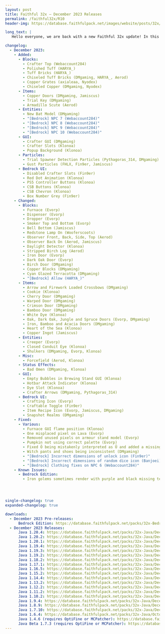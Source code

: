 ```yaml
---
layout: post
title: Faithful 32x – December 2023 Releases
permalink: /faithful32x/R10
header-img: https://database.faithfulpack.net/images/website/posts/32x/R10.jpg

long_text: |
   Hello everyone, we are back with a new Faithful 32x update! In this release, we are starting support for experimental 1.21 textures with the some of the new tuff and copper blocks, the armadillo scute, and more. We have also made quite a few changes and revamps to textures both new and old, such as the updated 1.20 bat model, tweaks to the creeper and changes to the furnace. Of course, this is only scratching the surface of everything in this update! Finally, as always, we have also patched some bugs to make for a better Faithful experience for all players.<br>Happy Holidays and thanks for supporting Faithful!

changelog:
  - December 2023:
    - Added:
      - Blocks:
        - Crafter Top (Webaccount284)
        - Polished Tuff (HARYA_)
        - Tuff Bricks (HARYA_)
        - Chiseled Tuff Bricks (DMgaming, HARYA_, Aerod)
        - Copper Grates (axialeaa, Nyodex)
        - Chiseled Copper (DMgaming, Nyodex)
      - Items:
        - Copper Doors (DMgaming, Jamiscus)
        - Trial Key (DMgaming)
        - Armadillo Scute (Aerod)
      - Entities: 
        - New Bat Model (DMgaming)
        - "[Bedrock] NPC 7 (Webaccount284)"
        - "[Bedrock] NPC 8 (Webaccount284)"
        - "[Bedrock] NPC 9 (Webaccount284)"
        - "[Bedrock] NPC 10 (Webaccount284)"
      - GUI:
        - Crafter GUI (DMgaming)
        - Crafter Slots (Klonoa)
        - Popup Background (Klonoa)
      - Particles:
        - Trial Spawner Detection Particles (Pythagoras_314, DMgaming)
        - Gust Particles (FHLX, Fin9er, Jamiscus)
      - Bedrock UI: 
        - Disabled Crafter Slots (Fin9er)
        - Red Dot Animation (Klonoa)
        - PS5 Controller Buttons (Klonoa)
        - CSB Buttons (Klonoa)
        - CSB Chevron (Klonoa)
        - Box Number Grey (Fin9er)
    - Changed:
      - Blocks:
        - Furnace (Evorp)
        - Dispenser (Evorp)
        - Dropper (Evorp)
        - Smoker Top and Bottom (Evorp)
        - Bell Bottom (Jamiscus)
        - Redstone Lamp On (Wooferscoots)
        - Observer Front, Back, Side, Top (Aerod)
        - Observer Back On (Aerod, Jamiscus)
        - Daylight Detector (Klonoa)
        - Stripped Birch Log (Aerod)
        - Iron Door (Evorp)
        - Dark Oak Door (Evorp)
        - Birch Door (DMgaming)
        - Copper Blocks (DMgaming)
        - Cyan Glazed Terracotta (DMgaming)
        - "[Bedrock] Allow (HARYA_)"
      - Items:
        - Arrow and Firework Loaded Crossbows (DMgaming)
        - Cookie (Klonoa)
        - Cherry Door (DMgaming)
        - Warped Door (DMgaming)
        - Crimson Door (DMgaming)
        - Bamboo Door (DMgaming)
        - White Dye (Klonoa)
        - Oak, Dark Oak, Jungle and Spruce Doors (Evorp, DMgaming)
        - Iron, Bamboo and Acacia Doors (DMgaming)
        - Heart of the Sea (Klonoa)
        - Copper Ingot (Jamiscus)
      - Entities:
        - Creeper (Evorp)
        - Closed Conduit Eye (Klonoa)
        - Shulkers (DMgaming, Evorp, Klonoa)
      - Misc:
        - Forcefield (Aerod, Klonoa)
      - Status Effects:
        - Bad Omen (DMgaming, Klonoa)
      - GUI:
        - Empty Bubbles in Brewing Stand GUI (Klonoa)
        - Hotbar Attack Indicator (Klonoa)
        - Dye Slot (Klonoa)
        - Crafter Arrows (DMgaming, Pythagoras_314)
      - Bedrock UI:
        - Crafting Icon (Evorp)
        - Craftable Toggle (Fin9er)
        - Item Recipe Icon (Evorp, Jamiscus, DMgaming)
        - Snapshot Realms (DMgaming)
    - Fixed:
      - Various:
        - Furnace GUI flame position (Klonoa)
        - One misplaced pixel on Lava (Evorp)
        - Removed unused pixels on armour stand model (Evorp)
        - Pumpkin not using correct palette (Evorp)
        - Fixed Ö being mistakenly interpreted as Ŭ and added a missing asterisk character in the font (Pomi108)
        - Witch pants and shoes being inconsistent (DMgaming)
        - "[Bedrock] Incorrect dimensions of unlock icon (Fin9er)"
        - "[Bedrock] Incorrect dimensions of random dice icon (Banjoei)"
        - "[Bedrock] Clothing fixes on NPC 6 (Webaccount284)"
    - Known Issues:
      - Bedrock Edition:
        - Iron golems sometimes render with purple and black missing textures. There is currently no known desirable fix for this. If this issue happens to you, rename the file extension from .mcpack to .zip, unzip the pack and use it as a folder.




single-changelog: true
expanded-changelog: true

downloads:
  - December 2023 Pre-releases:
      Bedrock Edition: https://database.faithfulpack.net/packs/32x-Bedrock/December%202023/Faithful%2032x%20-%201.20.mcpack
  - December 2023 Releases: 
      Java 1.20.4: https://database.faithfulpack.net/packs/32x-Java/December%202023/Faithful%2032x%20-%201.20.4.zip
      Java 1.20.2: https://database.faithfulpack.net/packs/32x-Java/December%202023/Faithful%2032x%20-%201.20.2.zip
      Java 1.20.1: https://database.faithfulpack.net/packs/32x-Java/December%202023/Faithful%2032x%20-%201.20.1.zip
      Java 1.19.4: https://database.faithfulpack.net/packs/32x-Java/December%202023/Faithful%2032x%20-%201.19.4.zip
      Java 1.19.3: https://database.faithfulpack.net/packs/32x-Java/December%202023/Faithful%2032x%20-%201.19.3.zip
      Java 1.19.2: https://database.faithfulpack.net/packs/32x-Java/December%202023/Faithful%2032x%20-%201.19.2.zip
      Java 1.18.2: https://database.faithfulpack.net/packs/32x-Java/December%202023/Faithful%2032x%20-%201.18.2.zip
      Java 1.17.1: https://database.faithfulpack.net/packs/32x-Java/December%202023/Faithful%2032x%20-%201.17.1.zip
      Java 1.16.5: https://database.faithfulpack.net/packs/32x-Java/December%202023/Faithful%2032x%20-%201.16.5.zip
      Java 1.15.2: https://database.faithfulpack.net/packs/32x-Java/December%202023/Faithful%2032x%20-%201.15.2.zip
      Java 1.14.4: https://database.faithfulpack.net/packs/32x-Java/December%202023/Faithful%2032x%20-%201.14.4.zip
      Java 1.13.2: https://database.faithfulpack.net/packs/32x-Java/December%202023/Faithful%2032x%20-%201.13.2.zip
      Java 1.12.2: https://database.faithfulpack.net/packs/32x-Java/December%202023/Faithful%2032x%20-%201.12.2.zip
      Java 1.11.2: https://database.faithfulpack.net/packs/32x-Java/December%202023/Faithful%2032x%20-%201.11.2.zip
      Java 1.10.2: https://database.faithfulpack.net/packs/32x-Java/December%202023/Faithful%2032x%20-%201.10.2.zip
      Java 1.9.4: https://database.faithfulpack.net/packs/32x-Java/December%202023/Faithful%2032x%20-%201.9.4.zip
      Java 1.8.9: https://database.faithfulpack.net/packs/32x-Java/December%202023/Faithful%2032x%20-%201.8.9.zip
      Java 1.7.10: https://database.faithfulpack.net/packs/32x-Java/December%202023/Faithful%2032x%20-%201.7.10.zip
      Java 1.6.4: https://database.faithfulpack.net/packs/32x-Java/OctobeDecember%202023/Faithful%2032x%20-%201.6.4.zip
      Java 1.4.6 (requires OptiFine or MCPatcher): https://database.faithfulpack.net/packs/32x-Java/December%202023/Faithful%2032x%20-%201.4.6.zip
      Java Beta 1.7.3 (requires OptiFine or MCPatcher): https://database.faithfulpack.net/packs/32x-Java/December%202023/Faithful%2032x%20-%20b1.7.3.zip
---
```

